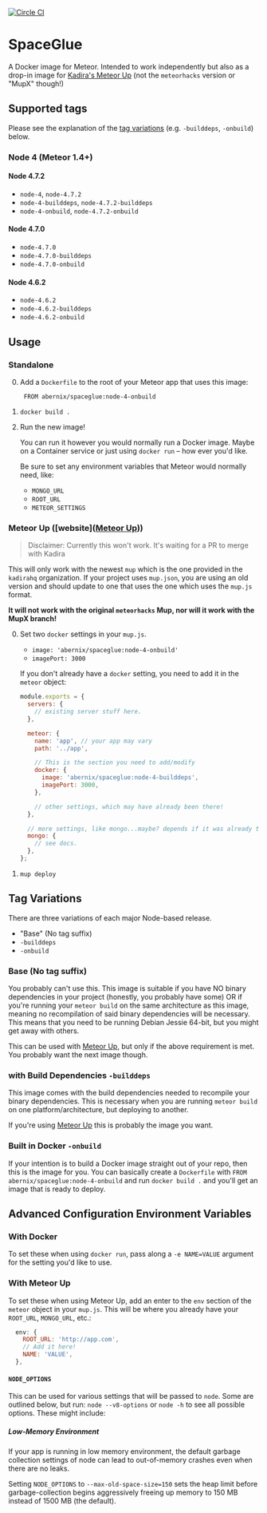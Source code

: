 [![Circle CI](https://circleci.com/gh/abernix/spaceglue/tree/master.svg?style=svg)](https://circleci.com/gh/abernix/spaceglue/tree/master)
# SpaceGlue

A Docker image for Meteor.  Intended to work independently but also as a drop-in image for [Kadira's Meteor Up](https://github.com/kadirahq/meteor-up) (not the `meteorhacks` version or "MupX" though!)

## Supported tags

Please see the explanation of the [tag variations](#tag-variations) (e.g. `-builddeps`, `-onbuild`) below.

### Node 4 (Meteor 1.4+)

#### Node 4.7.2

* `node-4`, `node-4.7.2`
* `node-4-builddeps`, `node-4.7.2-builddeps`
* `node-4-onbuild`, `node-4.7.2-onbuild`

#### Node 4.7.0

* `node-4.7.0`
* `node-4.7.0-builddeps`
* `node-4.7.0-onbuild`

#### Node 4.6.2

* `node-4.6.2`
* `node-4.6.2-builddeps`
* `node-4.6.2-onbuild`

## Usage

### Standalone

0. Add a `Dockerfile` to the root of your Meteor app that uses this image:

        FROM abernix/spaceglue:node-4-onbuild

0. `docker build .`

0. Run the new image!

    You can run it however you would normally run a Docker image.  Maybe on a Container service or just using `docker run` – how ever you'd like.

    Be sure to set any environment variables that Meteor would normally need, like:

    * `MONGO_URL`
    * `ROOT_URL`
    * `METEOR_SETTINGS`

### Meteor Up ([website]([Meteor Up](https://github.com/kadirahq/meteor-up)))

> Disclaimer: Currently this won't work.  It's waiting for a PR to merge with Kadira

This will only work with the newest `mup` which is the one provided in the `kadirahq` organization.  If your project uses `mup.json`, you are using an old version and should update to one that uses the one which uses the `mup.js` format.

**It will not work with the original `meteorhacks` Mup, nor will it work with the MupX branch!**

0. Set two `docker` settings in your `mup.js`.

    * `image: 'abernix/spaceglue:node-4-onbuild'`
    * `imagePort: 3000`

    If you don't already have a `docker` setting, you need to add it in the `meteor` object:

    ```js
    module.exports = {
      servers: {
        // existing server stuff here.
      },

      meteor: {
        name: 'app', // your app may vary
        path: '../app',

        // This is the section you need to add/modify
        docker: {
          image: 'abernix/spaceglue:node-4-builddeps',
          imagePort: 3000,
        },

        // other settings, which may have already been there!
      },

      // more settings, like mongo...maybe? depends if it was already there!
      mongo: {
        // see docs.
      },
    };
    ```

0. `mup deploy`

## Tag Variations

There are three variations of each major Node-based release.

* "Base" (No tag suffix)
* `-builddeps`
* `-onbuild`

### Base (No tag suffix)
You probably can't use this.  This image is suitable if you have NO binary dependencies in your project (honestly, you probably have some) OR if you're running your `meteor build` on the same architecture as this image, meaning no recompilation of said binary dependencies will be necessary.  This means that you need to be running Debian Jessie 64-bit, but you might get away with others.

This can be used with [Meteor Up](https://github.com/kadirahq/meteor-up), but only if the above requirement is met.  You probably want the next image though.

### with Build Dependencies `-builddeps`
This image comes with the build dependencies needed to recompile your binary dependencies.  This is necessary when you are running `meteor build` on one platform/architecture, but deploying to another.

If you're using [Meteor Up](https://github.com/kadirahq/meteor-up) this is probably the image you want.

### Built in Docker `-onbuild`
If your intention is to build a Docker image straight out of your repo, then this is the image for you.  You can basically create a `Dockerfile` with `FROM abernix/spaceglue:node-4-onbuild` and run `docker build .` and you'll get an image that is ready to deploy.

## Advanced Configuration Environment Variables

### With Docker

To set these when using `docker run`, pass along a `-e NAME=VALUE` argument for the setting you'd like to use.

### With Meteor Up

To set these when using Meteor Up, add an enter to the `env` section of the `meteor` object in your `mup.js`.  This will be where you already have your `ROOT_URL`, `MONGO_URL`, etc.:

```js
  env: {
    ROOT_URL: 'http://app.com',
    // Add it here!
    NAME: 'VALUE',
  },
```

#### `NODE_OPTIONS`

This can be used for various settings that will be passed to `node`.  Some are outlined below, but run: `node --v8-options` or `node -h` to see all possible options.  These might include:

##### Low-Memory Environment

If your app is running in low memory environment, the default garbage collection settings of node can lead to out-of-memory crashes even when there are no leaks.

Setting `NODE_OPTIONS` to `--max-old-space-size=150` sets the heap limit before garbage-collection begins aggressively freeing up memory to 150 MB instead of 1500 MB (the default).


